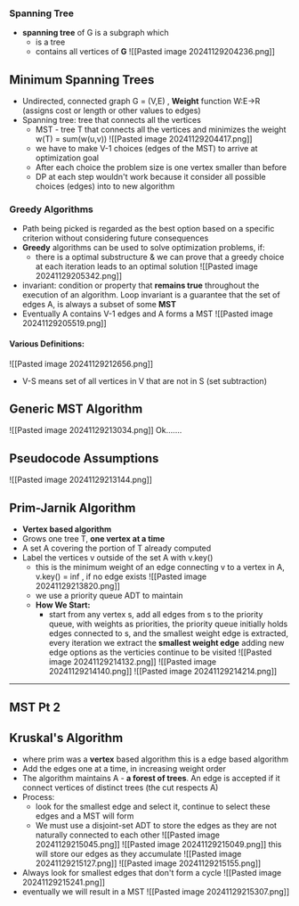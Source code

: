 ### Spanning Tree
- **spanning tree** of G is a subgraph which
	- is a tree
	- contains all vertices of **G**
	![[Pasted image 20241129204236.png]]
## Minimum Spanning Trees
- Undirected, connected graph G = (V,E) , **Weight** function W:E->R (assigns cost or length or other values to edges)
- Spanning tree: tree that connects all the vertices
	- MST - tree T that connects all the vertices and minimizes the weight w(T) = sum(w(u,v))
	![[Pasted image 20241129204417.png]]
	- we have to make V-1 choices (edges of the MST) to arrive at optimization goal
	- After each choice the problem size is one vertex smaller than before
	- DP at each step wouldn't work because it consider all possible choices (edges) into to new algorithm
### Greedy Algorithms
- Path being picked is regarded as the best option based on a specific criterion without considering future consequences
- **Greedy** algorithms can be used to solve optimization problems, if:
	- there is a optimal substructure & we can prove that a greedy choice at each iteration leads to an optimal solution
![[Pasted image 20241129205342.png]]
- invariant: condition or property that **remains true** throughout the execution of an algorithm. Loop invariant is a guarantee that the set of edges A, is always a subset of some **MST**
- Eventually A contains V-1 edges and A forms a MST
![[Pasted image 20241129205519.png]]

#### **Various Definitions:**
![[Pasted image 20241129212656.png]]
- V-S means set of all vertices in V that are not in S (set subtraction) 

## Generic MST Algorithm
![[Pasted image 20241129213034.png]]
Ok.......


## Pseudocode Assumptions
![[Pasted image 20241129213144.png]]

## Prim-Jarnik Algorithm 
- **Vertex based algorithm**
- Grows one tree T, **one vertex at a time**
- A set A covering the portion of T already computed
- Label the vertices v outside of the set A with v.key()
	- this is the minimum weight of an edge connecting v to a vertex in A, v.key() = inf , if no edge exists
	![[Pasted image 20241129213820.png]]
	- we use a priority queue ADT to maintain 
	- **How We Start:**
		- start from any vertex s, add all edges from s to the priority queue, with weights as priorities, the priority queue initially holds edges connected to s, and the smallest weight edge is extracted, every iteration we extract the **smallest weight edge** adding new edge options as the verticies continue to be visited
![[Pasted image 20241129214132.png]]
![[Pasted image 20241129214140.png]]
![[Pasted image 20241129214214.png]]
___
## MST Pt 2

## Kruskal's Algorithm 
- where prim was a **vertex** based algorithm this is a edge based algorithm
- Add the edges one at a time, in increasing weight order
- The algorithm maintains A - **a forest of trees**. An edge is accepted if it connect vertices of distinct trees (the cut respects A)
- Process: 
	- look for the smallest edge and select it, continue to select these edges and a MST will form
	- We must use a disjoint-set ADT to store the edges as they are not naturally connected to each other
![[Pasted image 20241129215045.png]]
![[Pasted image 20241129215049.png]]
this will store our edges as they accumulate
![[Pasted image 20241129215127.png]]
![[Pasted image 20241129215155.png]]
- Always look for smallest edges that don't form a cycle
![[Pasted image 20241129215241.png]]
- eventually we will result in a MST 
![[Pasted image 20241129215307.png]]
